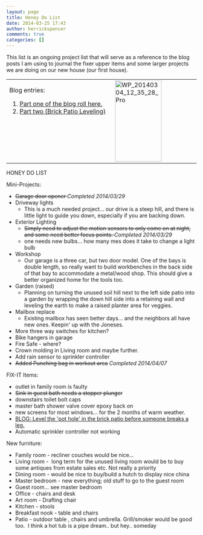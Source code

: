 ```yaml
---
layout: page
title: Honey Do List
date: 2014-03-25 17:43
author: herrickspencer
comments: true
categories: []
---
```

<p>This list is an ongoing project list that will serve as a reference to the blog posts I am using to journal the fixer upper items and some larger projects we are doing on our new house (our first house).</p>  <table cellspacing="10" cellpadding="2" width="683" border="0"><tbody>     <tr>       <td valign="top" width="382">         <p>Blog entries: </p>          <ol>           <li><a title="New House.. New ‘Honey Do’ List" href="https://herrickspencer.wordpress.com/2014/03/24/new-house-new-honey-do-list/" target="_blank">Part one of the blog roll here.</a> </li>            <li><a title="Honey Do: Brick Patio Leveling" href="https://herrickspencer.wordpress.com/2014/04/10/honey-do-brick-patio-leveling/">Part two (Brick Patio Leveling)</a> </li>         </ol>       </td>        <td valign="top" width="269"><a href="https://herrickspencer.blog/wp-content/uploads/2014/04/wp_20140304_12_35_28_pro.jpg"><img title="WP_20140304_12_35_28_Pro" style="border-top:0;border-right:0;border-bottom:0;margin-left:0;border-left:0;display:inline;margin-right:0;" border="0" alt="WP_20140304_12_35_28_Pro" src="https://herrickspencer.blog/wp-content/uploads/2014/04/wp_20140304_12_35_28_pro_thumb.jpg" width="123" height="215" /></a></td>     </tr>   </tbody></table>  <p>HONEY DO LIST</p>  <p>Mini-Projects:</p>  <ul>   <li><del>Garage door opener </del><em>Completed 2014/03/29</em> </li>    <li>Driveway lights      <ul>       <li>This is a much needed project... our drive is a steep hill, and there is little light to guide you down, especially if you are backing down. </li>     </ul>   </li>    <li>Exterior Lighting      <ul>       <li><del>Simply need to adjust the motion sensors to only come on at night, and some need better focus points. </del><em>Completed 2014/03/29</em> </li>        <li>one needs new bulbs... how many mes does it take to change a light bulb </li>     </ul>   </li>    <li>Workshop      <ul>       <li>Our garage is a three car, but two door model. One of the bays is double length, so really want to build workbenches in the back side of that bay to accommodate a metal/wood shop. This should give a better organized home for the tools too. </li>     </ul>   </li>    <li>Garden (raised)      <ul>       <li>Planning on turning the unused soil hill next to the left side patio into a garden by wrapping the down hill side into a retaining wall and leveling the earth to make a raised planter area for veggies. </li>     </ul>   </li>    <li>Mailbox replace      <ul>       <li>Existing mailbox has seen better days... and the neighbors all have new ones. Keepin' up with the Joneses. </li>     </ul>   </li>    <li>More three way switches for kitchen? </li>    <li>Bike hangers in garage </li>    <li>Fire Safe - where? </li>    <li>Crown molding in Living room and maybe further. </li>    <li>Add rain sensor to sprinkler controller </li>    <li><del>Added Punching bag in workout area</del> <em>Completed 2014/04/07</em> </li> </ul>  <p>FIX-IT Items:</p>  <ul>   <li>outlet in family room is faulty </li>    <li><del>Sink in guest bath needs a stopper plunger</del> </li>    <li>downstairs toilet bolt caps </li>    <li>master bath shower valve cover epoxy back on </li>    <li>new screens for most windows... for the 2 months of warm weather. </li>    <li><a title="Honey Do: Brick Patio Leveling" href="https://herrickspencer.wordpress.com/2014/04/10/honey-do-brick-patio-leveling/">BLOG: Level the 'pot hole' in the brick patio before someone breaks a leg.</a><del></del> </li>    <li>Automatic sprinkler controller not working </li> </ul>  <p>New furniture:</p>  <ul>   <li>Family room - recliner couches would be nice... </li>    <li>Living room -&#160; long term for the unused living room would be to buy some antiques from estate sales etc. Not really a priority </li>    <li>Dining room - would be nice to buy/build a hutch to display nice china </li>    <li>Master bedroom - new everything; old stuff to go to the guest room </li>    <li>Guest room... see master bedroom </li>    <li>Office - chairs and desk </li>    <li>Art room - Drafting chair </li>    <li>Kitchen - stools </li>    <li>Breakfast nook - table and chairs </li>    <li>Patio - outdoor table , chairs and umbrella. Grill/smoker would be good too.&#160; I think a hot tub is a pipe dream.. but hey.. someday </li> </ul>
